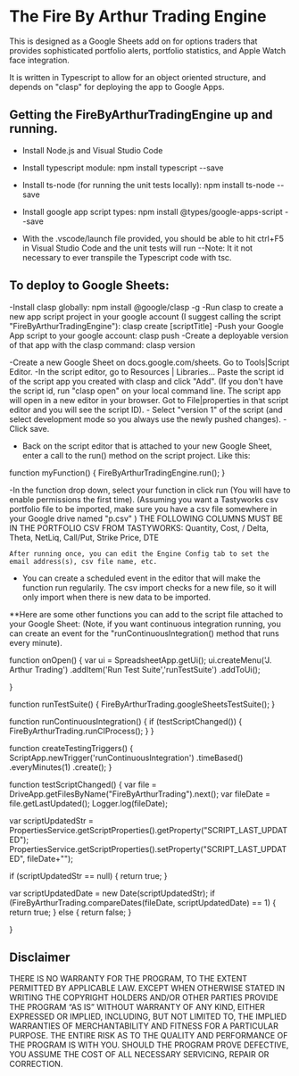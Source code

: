 # The Fire By Arthur Trading Engine
This is designed as a Google Sheets add on for options traders that provides sophisticated portfolio alerts, portfolio statistics, and Apple Watch face integration.

It is written in Typescript to allow for an object oriented structure, and depends on "clasp" for deploying the app to Google Apps.

## Getting the FireByArthurTradingEngine up and running.

- Install Node.js and Visual Studio Code
- Install typescript module: npm install typescript --save
- Install ts-node (for running the unit tests locally): npm install ts-node --save
- Install google app script types: npm install @types/google-apps-script --save

- With the .vscode/launch file provided, you should be able to hit ctrl+F5 in Visual Studio Code and the unit tests will run
        --Note: It it not necessary to ever transpile the Typescript code with tsc.

## To deploy to Google Sheets:

-Install clasp globally: npm install @google/clasp -g
-Run clasp to create a new app script project in your google account (I suggest calling the script "FireByArthurTradingEngine"): clasp create [scriptTitle] 
-Push your Google App script to your google account: clasp push
-Create a deployable version of that app with the clasp command: clasp version

-Create a new Google Sheet on docs.google.com/sheets. Go to Tools|Script Editor.
-In the script editor, go to Resources | Libraries... Paste the script id of the script app you created with clasp and click "Add". 
        (If you don't have the script id, run "clasp open" on your local command line. The script app will
        open in a new editor in your browser. Got to File|properties in that script editor and you will see the script ID).
        - Select "version 1" of the script (and select development mode so you always use the newly pushed changes).
        - Click save.

- Back on the script editor that is attached to your new Google Sheet, enter a call to the run() method on the script project.
    Like this:

function myFunction() {
   FireByArthurTradingEngine.run();
}


-In the function drop down, select your function in click run (You will have to enable permissions the first time).
    (Assuming you want a Tastyworks csv portfolio file to be imported, make sure you have a csv file somewhere in your
    Google drive named "p.csv" )
    THE FOLLOWING COLUMNS MUST BE IN THE PORTFOLIO CSV FROM TASTYWORKS: Quantity, Cost, / Delta, Theta, NetLiq, Call/Put, Strike Price, DTE
    
    After running once, you can edit the Engine Config tab to set the email address(s), csv file name, etc.

- You can create a scheduled event in the editor that will make the function run regularily. The csv import checks for a new file,
so it will only import when there is new data to be imported.



**Here are some other functions you can add to the script file attached to your Google Sheet:
(Note, if you want continuous integration running, you can create an event for the "runContinuousIntegration() method that runs every minute).


function onOpen() {
  var ui = SpreadsheetApp.getUi();
  ui.createMenu('J. Arthur Trading')
      .addItem('Run Test Suite','runTestSuite')
      .addToUi();

}

function runTestSuite() {
  FireByArthurTrading.googleSheetsTestSuite();
}

function runContinuousIntegration() {
    if (testScriptChanged()) {
        FireByArthurTrading.runCIProcess();
    }
}

function createTestingTriggers() {
    ScriptApp.newTrigger('runContinuousIntegration')
      .timeBased()
      .everyMinutes(1)
      .create();
}



function testScriptChanged() {
   var file = DriveApp.getFilesByName("FireByArthurTrading").next();
   var fileDate = file.getLastUpdated();
   Logger.log(fileDate);
   
   var scriptUpdatedStr = PropertiesService.getScriptProperties().getProperty("SCRIPT_LAST_UPDATED");
   PropertiesService.getScriptProperties().setProperty("SCRIPT_LAST_UPDATED", fileDate+"");
   
   if (scriptUpdatedStr == null) {
       return true;
   }
   
   var scriptUpdatedDate = new Date(scriptUpdatedStr);
   if (FireByArthurTrading.compareDates(fileDate, scriptUpdatedDate) == 1) {
       return true;
   }
   else {
       return false;
   }
 
}

## Disclaimer

THERE IS NO WARRANTY FOR THE PROGRAM, TO THE EXTENT PERMITTED BY APPLICABLE LAW. EXCEPT WHEN OTHERWISE STATED IN WRITING THE COPYRIGHT HOLDERS AND/OR OTHER PARTIES PROVIDE THE PROGRAM “AS IS” WITHOUT WARRANTY OF ANY KIND, EITHER EXPRESSED OR IMPLIED, INCLUDING, BUT NOT LIMITED TO, THE IMPLIED WARRANTIES OF MERCHANTABILITY AND FITNESS FOR A PARTICULAR PURPOSE. THE ENTIRE RISK AS TO THE QUALITY AND PERFORMANCE OF THE PROGRAM IS WITH YOU. SHOULD THE PROGRAM PROVE DEFECTIVE, YOU ASSUME THE COST OF ALL NECESSARY SERVICING, REPAIR OR CORRECTION.







